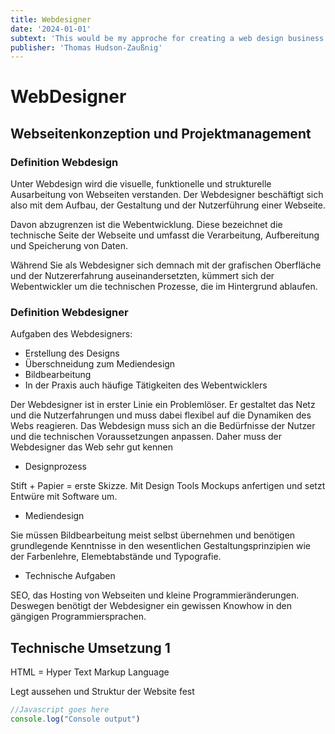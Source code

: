 ```yaml
---
title: Webdesigner
date: '2024-01-01'
subtext: 'This would be my approche for creating a web design business'
publisher: 'Thomas Hudson-Zaußnig'
---
```


# WebDesigner

## Webseitenkonzeption und Projektmanagement

### Definition Webdesign

Unter Webdesign wird die visuelle, funktionelle und strukturelle Ausarbeitung von Webseiten verstanden. Der Webdesigner beschäftigt sich also mit dem Aufbau, der Gestaltung und der Nutzerführung einer Webseite.

Davon abzugrenzen ist die Webentwicklung. Diese bezeichnet die technische Seite der Webseite und umfasst die Verarbeitung, Aufbereitung und Speicherung von Daten.

Während Sie als Webdesigner sich demnach mit der grafischen Oberfläche und der Nutzererfahrung auseinandersetzten, kümmert sich der Webentwickler um die technischen Prozesse, die im Hintergrund ablaufen.

### Definition Webdesigner

Aufgaben des Webdesigners:

* Erstellung des Designs
* Überschneidung zum Mediendesign
* Bildbearbeitung
* In der Praxis auch häufige Tätigkeiten des Webentwicklers

Der Webdesigner ist in erster Linie ein Problemlöser. Er gestaltet das Netz und die Nutzerfahrungen und muss dabei flexibel auf die Dynamiken des Webs reagieren. Das Webdesign muss sich an die Bedürfnisse der Nutzer und die technischen Voraussetzungen anpassen. Daher muss der Webdesigner das Web sehr gut kennen

* Designprozess

Stift + Papier = erste Skizze. Mit Design Tools Mockups anfertigen und setzt Entwüre mit Software um. 

* Mediendesign

Sie müssen Bildbearbeitung meist selbst übernehmen und benötigen grundlegende Kenntnisse in den wesentlichen Gestaltungsprinzipien wie der Farbenlehre, Elemebtabstände und Typografie.  

* Technische Aufgaben

SEO, das Hosting von Webseiten und kleine Programmieränderungen. Deswegen benötigt der Webdesigner ein gewissen Knowhow in den gängigen Programmiersprachen. 

## Technische Umsetzung 1

HTML = Hyper Text Markup Language

Legt aussehen und Struktur der Website fest

```js
//Javascript goes here
console.log("Console output")
```
